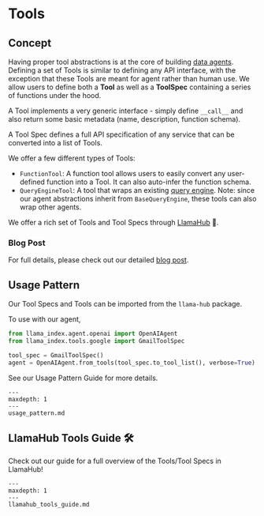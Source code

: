 # Tools

## Concept

Having proper tool abstractions is at the core of building [data agents](/module_guides/deploying/agents/root.md). Defining a set of Tools is similar to defining any API interface, with the exception that these Tools are meant for agent rather than human use. We allow users to define both a **Tool** as well as a **ToolSpec** containing a series of functions under the hood.

A Tool implements a very generic interface - simply define `__call__` and also return some basic metadata (name, description, function schema).

A Tool Spec defines a full API specification of any service that can be converted into a list of Tools.

We offer a few different types of Tools:

- `FunctionTool`: A function tool allows users to easily convert any user-defined function into a Tool. It can also auto-infer the function schema.
- `QueryEngineTool`: A tool that wraps an existing [query engine](/module_guides/deploying/query_engine/root.md). Note: since our agent abstractions inherit from `BaseQueryEngine`, these tools can also wrap other agents.

We offer a rich set of Tools and Tool Specs through [LlamaHub](https://llamahub.ai/) 🦙.

### Blog Post

For full details, please check out our detailed [blog post](https://blog.llamaindex.ai/building-better-tools-for-llm-agents-f8c5a6714f11).

## Usage Pattern

Our Tool Specs and Tools can be imported from the `llama-hub` package.

To use with our agent,

```python
from llama_index.agent.openai import OpenAIAgent
from llama_index.tools.google import GmailToolSpec

tool_spec = GmailToolSpec()
agent = OpenAIAgent.from_tools(tool_spec.to_tool_list(), verbose=True)
```

See our Usage Pattern Guide for more details.

```{toctree}
---
maxdepth: 1
---
usage_pattern.md
```

## LlamaHub Tools Guide 🛠️

Check out our guide for a full overview of the Tools/Tool Specs in LlamaHub!

```{toctree}
---
maxdepth: 1
---
llamahub_tools_guide.md
```

<!-- We offer a rich set of Tool Specs that are offered through [LlamaHub](https://llamahub.ai/) 🦙.
These tool specs represent an initial curated list of services that an agent can interact with and enrich its capability to perform different actions.

![](/_static/data_connectors/llamahub.png) -->

<!-- ## Module Guides
```{toctree}
---
maxdepth: 1
---
modules.md
```

## Tool Example Notebooks

Coming soon!  -->
